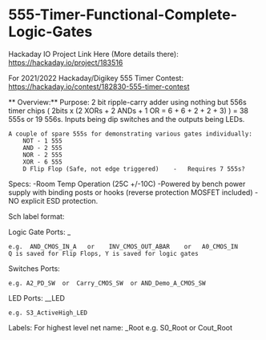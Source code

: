 # 555-Timer-Functional-Complete-Logic-Gates


Hackaday IO Project Link Here (More details there): https://hackaday.io/project/183516 

For 2021/2022 Hackaday/Digikey 555 Timer Contest: https://hackaday.io/contest/182830-555-timer-contest

**
Overview:**
Purpose: 2 bit ripple-carry adder using nothing but 556s timer chips ( 2bits x (2 XORs + 2 ANDs + 1 OR = 6 + 6 + 2 + 2 + 3) ) = 38 555s or 19 556s. Inputs being dip switches and the outputs being LEDs. 

	A couple of spare 555s for demonstrating various gates individually:
		NOT - 1 555
		AND - 2 555
		NOR - 2 555
		XOR - 6 555
		D Flip Flop (Safe, not edge triggered)    -   Requires 7 555s?

Specs:
	-Room Temp Operation (25C +/-10C) 
	-Powered by bench power supply with binding posts or hooks (reverse protection MOSFET included)
	-NO explicit ESD protection.

Sch label format:

Logic Gate Ports:
	<FUNC>_<CMOS or NMOS>_<IN or OUT>_<Boolean Identifier: A B or Y or Q  or Abar  or  Bbar>   
	
	e.g.  AND_CMOS_IN_A   or    INV_CMOS_OUT_ABAR    or   A0_CMOS_IN
	Q is saved for Flip Flops, Y is saved for logic gates


Switches Ports:
	<FUNC>_<PD or PU or CMOS>_<SW or PB>

	e.g. A2_PD_SW  or  Carry_CMOS_SW  or AND_Demo_A_CMOS_SW

LED Ports:
	<FUNC>_<ActiveHigh or ActiveLow>_LED

	e.g. S3_ActiveHigh_LED

Labels:
	For highest level net name:  <FUNC>_Root  e.g. S0_Root  or Cout_Root

